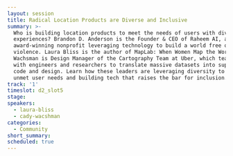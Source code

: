 ```yaml
---
layout: session
title: Radical Location Products are Diverse and Inclusive
summary: >-
  Who is building location products to meet the needs of users with diverse
  experiences? Brandon D. Anderson is the Founder & CEO of Raheem AI, an
  award-winning nonprofit leveraging technology to build a world free of police
  violence. Laura Bliss is the author of MapLab: When Women Map the World. Cady
  Wachsman is Design Manager of the Cartography Team at Uber, which teams up
  with engineers and researchers to translate massive datasets into superlative
  code and design. Learn how these leaders are leveraging diversity to discover
  unmet user needs and building tech that raises the bar for inclusion.
track: '1'
timeslot: d2_slot5
stage:
speakers:
  - laura-bliss
  - cady-wacshman
categories:
  - Community
short_summary: 
scheduled: true
---
```


